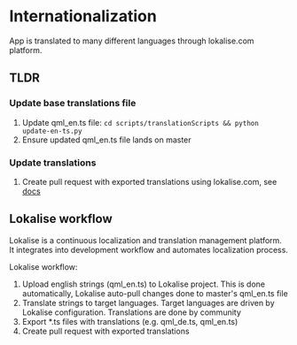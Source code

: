 # Internationalization

App is translated to many different languages through lokalise.com platform.

## TLDR

### Update base translations file
1. Update qml_en.ts file: `cd scripts/translationScripts && python update-en-ts.py`
2. Ensure updated qml_en.ts file lands on master

### Update translations
1. Create pull request with exported translations using lokalise.com, see [docs](https://docs.lokalise.com/en/articles/1684090-github)

## Lokalise workflow

Lokalise is a continuous localization and translation management platform. It integrates into development workflow and automates localization process.

Lokalise workflow:
1. Upload english strings (qml_en.ts) to Lokalise project. This is done automatically, Lokalise auto-pull changes done to master's qml_en.ts file
2. Translate strings to target languages. Target languages are driven by Lokalise configuration. Translations are done by community
3. Export *.ts files with translations (e.g. qml_de.ts, qml_en.ts)
4. Create pull request with exported translations
